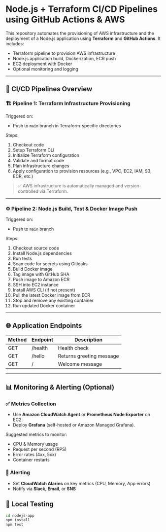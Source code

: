 # Node.js + Terraform CI/CD Pipelines using GitHub Actions & AWS

This repository automates the provisioning of AWS infrastructure and the deployment of a Node.js application using **Terraform** and **GitHub Actions**. It includes:

- Terraform pipeline to provision AWS infrastructure
- Node.js application build, Dockerization, ECR push
- EC2 deployment with Docker
- Optional monitoring and logging

---

## 🚀 CI/CD Pipelines Overview

### 🏗️ Pipeline 1: Terraform Infrastructure Provisioning

Triggered on:
- Push to `main` branch in Terraform-specific directories

Steps:
1. Checkout code
2. Setup Terraform CLI
3. Initialize Terraform configuration
4. Validate and format code
5. Plan infrastructure changes
6. Apply configuration to provision resources (e.g., VPC, EC2, IAM, S3, ECR, etc.)

> ✅ AWS infrastructure is automatically managed and version-controlled via Terraform.

---

### ⚙️ Pipeline 2: Node.js Build, Test & Docker Image Push

Triggered on:
- Push to `main` branch

Steps:
1. Checkout source code
2. Install Node.js dependencies
3. Run tests
4. Scan code for secrets using Gitleaks
5. Build Docker image
6. Tag image with GitHub SHA
7. Push image to Amazon ECR
8. SSH into EC2 instance
9. Install AWS CLI (if not present)
10. Pull the latest Docker image from ECR
11. Stop and remove any existing container
12. Run updated Docker container

---

## 🌐 Application Endpoints

| Method | Endpoint | Description              |
|--------|----------|--------------------------|
| GET    | /health  | Health check             |
| GET    | /hello   | Returns greeting message |
| GET    | /        | Welcome message          |

---

## 📊 Monitoring & Alerting (Optional)

### ✅ Metrics Collection
- Use **Amazon CloudWatch Agent** or **Prometheus Node Exporter** on EC2.
- Deploy **Grafana** (self-hosted or Amazon Managed Grafana).

Suggested metrics to monitor:
- CPU & Memory usage
- Request per second (RPS)
- Error rates (4xx, 5xx)
- Container restarts

### 🔔 Alerting
- Set **CloudWatch Alarms** on key metrics (CPU, Memory, App errors)
- Notify via **Slack**, **Email**, or **SNS**


## 🧪 Local Testing

```bash
cd nodejs-app
npm install
npm test
